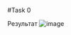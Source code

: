 #Task 0
 
  Результат ![image](https://user-images.githubusercontent.com/86649134/124485874-af039a00-ddb5-11eb-8b61-bac2c40b37fa.png)
  
